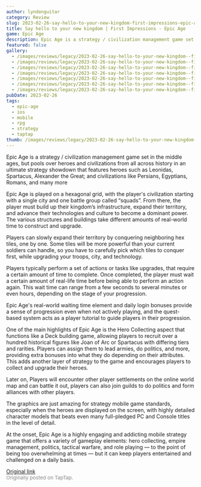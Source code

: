 ```yaml
---
author: lyndonguitar
category: Review
slug: 2023-02-26-say-hello-to-your-new-kingdom-first-impressions-epic-age
title: Say hello to your new kingdom | First Impressions - Epic Age
game: Epic Age
description: Epic Age is a strategy / civilization management game set in the middle ages, but pools over heroes and civilizations from all across history in an ultimate strategy showdown that features heroes such as Leonidas, Spartacus, Alexander the Great; and civilizations like Persians, Egyptians, Romans, and many more
featured: false
gallery:
  - /images/reviews/legacy/2023-02-26-say-hello-to-your-new-kingdom--first-impressions---epic-age-0.avif
  - /images/reviews/legacy/2023-02-26-say-hello-to-your-new-kingdom--first-impressions---epic-age-1.avif
  - /images/reviews/legacy/2023-02-26-say-hello-to-your-new-kingdom--first-impressions---epic-age-2.avif
  - /images/reviews/legacy/2023-02-26-say-hello-to-your-new-kingdom--first-impressions---epic-age-3.avif
  - /images/reviews/legacy/2023-02-26-say-hello-to-your-new-kingdom--first-impressions---epic-age-4.avif
  - /images/reviews/legacy/2023-02-26-say-hello-to-your-new-kingdom--first-impressions---epic-age-5.avif
  - /images/reviews/legacy/2023-02-26-say-hello-to-your-new-kingdom--first-impressions---epic-age-6.avif
pubDate: 2023-02-26
tags:
  - epic-age
  - ios
  - mobile
  - rpg
  - strategy
  - taptap
thumb: /images/reviews/legacy/2023-02-26-say-hello-to-your-new-kingdom--first-impressions---epic-age-0.avif
---
```


Epic Age is a strategy / civilization management game set in the middle ages, but pools over heroes and civilizations from all across history in an ultimate strategy showdown that features heroes such as Leonidas, Spartacus, Alexander the Great; and civilizations like Persians, Egyptians, Romans, and many more

Epic Age is played on a hexagonal grid, with the player's civilization starting with a single city and one battle group called “squads”. From there, the player must build up their kingdom’s infrastructure, expand their territory, and advance their technologies and culture to become a dominant power. The various structures and buildings take different amounts of real-world time to construct and upgrade.

Players can slowly expand their territory by conquering neighboring hex tiles, one by one. Some tiles will be more powerful than your current soldiers can handle, so you have to carefully pick which tiles to conquer first, while upgrading your troops, city, and technology.

Players typically perform a set of actions or tasks like upgrades, that require a certain amount of time to complete. Once completed, the player must wait a certain amount of real-life time before being able to perform an action again. This wait time can range from a few seconds to several minutes or even hours, depending on the stage of your progression.

Epic Age's real-world waiting time element and daily login bonuses provide a sense of progression even when not actively playing, and the quest-based system acts as a player tutorial to guide players in their progression.

One of the main highlights of Epic Age is the Hero Collecting aspect that functions like a Deck building game, allowing players to recruit over a hundred historical figures like Joan of Arc or Spartacus with differing tiers and rarities. Players can assign them to lead armies, do politics, and more, providing extra bonuses into what they do depending on their attributes. This adds another layer of strategy to the game and encourages players to collect and upgrade their heroes.

Later on, Players will encounter other player settlements on the online world map and can battle it out, players can also join guilds to do politics and form alliances with other players.

The graphics are just amazing for strategy mobile game standards, especially when the heroes are displayed on the screen, with highly detailed character models that beats even many full-pledged PC and Console titles in the level of detail.

At the onset, Epic Age is a highly engaging and addicting mobile strategy game that offers a variety of gameplay elements: hero collecting, empire management, politics, tactical warfare, and role playing — to the point of being too overwhelming at times — but it can keep players entertained and challenged on a daily basis.

[Original link](https://www.taptap.io/post/4650600)<br><span style="font-size: 0.95em; color: #888;">Originally posted on TapTap.</span>